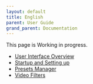 ```yaml
---
layout: default
title: English
parent: User Guide
grand_parent: Documentation
---
```


This page is Working in progress.

- [User Interface Overview](1-User_Interface_Overview_en.pdf)  
- [Startup and Setting up](2-Startup_and_Setup_en.pdf)
- [Presets Manager](3-Presets_Manager_en.pdf)
- [Video Filters](4-Video_filters_en.pdf)

